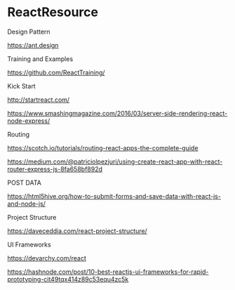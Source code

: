 # ReactResource

Design Pattern

https://ant.design

Training and Examples

https://github.com/ReactTraining/

Kick Start

http://startreact.com/

https://www.smashingmagazine.com/2016/03/server-side-rendering-react-node-express/

Routing 

https://scotch.io/tutorials/routing-react-apps-the-complete-guide

https://medium.com/@patriciolpezjuri/using-create-react-app-with-react-router-express-js-8fa658bf892d

POST DATA

https://html5hive.org/how-to-submit-forms-and-save-data-with-react-js-and-node-js/

Project Structure

https://daveceddia.com/react-project-structure/

UI Frameworks

https://devarchy.com/react

https://hashnode.com/post/10-best-reactjs-ui-frameworks-for-rapid-prototyping-cit49tqx414z89c53equ4zc5k
